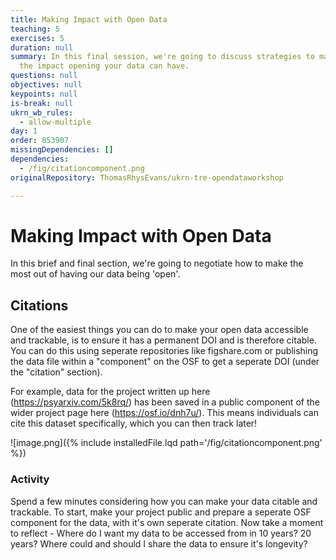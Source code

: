 ```yaml
---
title: Making Impact with Open Data
teaching: 5
exercises: 5
duration: null
summary: In this final session, we're going to discuss strategies to maximise
  the impact opening your data can have.
questions: null
objectives: null
keypoints: null
is-break: null
ukrn_wb_rules:
  - allow-multiple
day: 1
order: 853907
missingDependencies: []
dependencies:
  - /fig/citationcomponent.png
originalRepository: ThomasRhysEvans/ukrn-tre-opendataworkshop

---
```

# Making Impact with Open Data

In this brief and final section, we're going to negotiate how to make the most out of having our data being 'open'.



## Citations

One of the easiest things you can do to make your open data accessible and trackable, is to ensure it has a permanent DOI and is therefore citable. You can do this using seperate repositories like figshare.com or publishing the data file within a "component" on the OSF to get a seperate DOI (under the "citation" section). 

For example, data for the project written up here (https://psyarxiv.com/5k8rq/) has been saved in a public component of the wider project page here (https://osf.io/dnh7u/). This means individuals can cite this dataset specifically, which you can then track later! 

![image.png]({% include installedFile.lqd path='/fig/citationcomponent.png' %})



### Activity

Spend a few minutes considering how you can make your data citable and trackable. To start, make your project public and prepare a seperate OSF component for the data, with it's own seperate citation. Now take a moment to reflect - Where do I want my data to be accessed from in 10 years? 20 years? Where could and should I share the data to ensure it's longevity?

